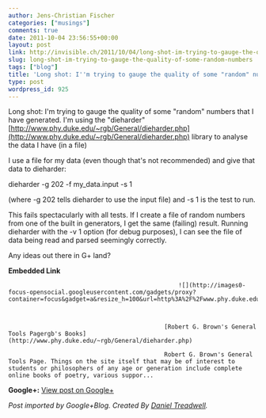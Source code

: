 ```yaml
---
author: Jens-Christian Fischer
categories: ["musings"]
comments: true
date: 2011-10-04 23:56:55+00:00
layout: post
link: http://invisible.ch/2011/10/04/long-shot-im-trying-to-gauge-the-quality-of-some-random-numbers/
slug: long-shot-im-trying-to-gauge-the-quality-of-some-random-numbers
tags: ["blog"]
title: 'Long shot: I''m trying to gauge the quality of some "random" numbers...'
type: post
wordpress_id: 925
---
```


Long shot: I'm trying to gauge the quality of some "random" numbers that I have generated. I'm using the "dieharder" [http://www.phy.duke.edu/~rgb/General/dieharder.php](http://www.phy.duke.edu/~rgb/General/dieharder.php) library to analyse the data I have (in a file)  
  
I use a file for my data (even though that's not recommended) and give that data to dieharder:  
  
dieharder -g 202 -f my_data.input -s 1  
  
(where -g 202 tells dieharder to use the input file) and -s 1 is the test to run.  
  
This fails spectacularly with all tests. If I create a file of random numbers from one of the built in generators, I get the same (failing) result. Running dieharder with the -v 1 option (for debug purposes), I can see the file of data being read and parsed seemingly correctly.  
  
Any ideas out there in G+ land?


												

**Embedded Link**


												


													![](http://images0-focus-opensocial.googleusercontent.com/gadgets/proxy?container=focus&gadget=a&resize_h=100&url=http%3A%2F%2Fwww.phy.duke.edu%2F%7Ergb%2Fimages%2Frgb_thumbnail.jpg)
												


												[Robert G. Brown's General Tools Pagergb's Books](http://www.phy.duke.edu/~rgb/General/dieharder.php)  

												Robert G. Brown's General Tools Page. Things on the site itself that may be of interest to students or philosophers of any age or generation include complete online books of poetry, various suppor...  

										


										

**Google+:** [View post on Google+](https://plus.google.com/109789939743085010576/posts/FJm46uhJk3S)

  
  
_Post imported by Google+Blog.  Created By [Daniel Treadwell](http://minimali.se/)._
